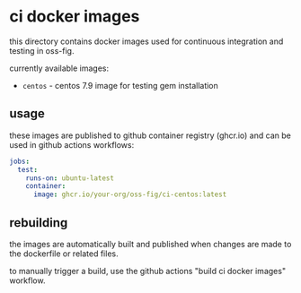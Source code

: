 # ci docker images

this directory contains docker images used for continuous integration and testing in oss-fig.

currently available images:
- `centos` - centos 7.9 image for testing gem installation

## usage

these images are published to github container registry (ghcr.io) and can be used in github actions workflows:

```yaml
jobs:
  test:
    runs-on: ubuntu-latest
    container:
      image: ghcr.io/your-org/oss-fig/ci-centos:latest
```

## rebuilding

the images are automatically built and published when changes are made to the dockerfile or related files.

to manually trigger a build, use the github actions "build ci docker images" workflow.
